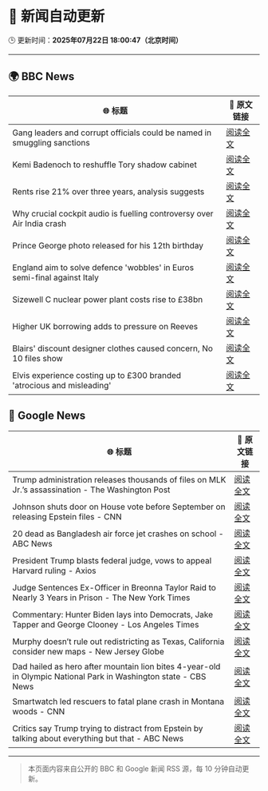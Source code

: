 # 🧠 新闻自动更新

🕒 更新时间：**2025年07月22日 18:00:47（北京时间）**

---

## 🌍 BBC News

| 🌐 标题 | 🔗 原文链接 |
|--------|-------------|
| Gang leaders and corrupt officials could be named in smuggling sanctions | [阅读全文](https://www.bbc.com/news/articles/ckg3lpwx41xo) |
| Kemi Badenoch to reshuffle Tory shadow cabinet | [阅读全文](https://www.bbc.com/news/articles/c24v0j73e75o) |
| Rents rise 21% over three years, analysis suggests | [阅读全文](https://www.bbc.com/news/articles/cwyxp280dxwo) |
| Why crucial cockpit audio is fuelling controversy over Air India crash | [阅读全文](https://www.bbc.com/news/articles/cn9yw0rljwvo) |
| Prince George photo released for his 12th birthday | [阅读全文](https://www.bbc.com/news/articles/cvg800p7dg9o) |
| England aim to solve defence 'wobbles' in Euros semi-final against Italy | [阅读全文](https://www.bbc.com/sport/football/articles/cn0zj5r79k7o) |
| Sizewell C nuclear power plant costs rise to £38bn | [阅读全文](https://www.bbc.com/news/articles/cev03wer0p2o) |
| Higher UK borrowing adds to pressure on Reeves | [阅读全文](https://www.bbc.com/news/articles/cwygq5plz04o) |
| Blairs' discount designer clothes caused concern, No 10 files show | [阅读全文](https://www.bbc.com/news/articles/c0ep09el7jwo) |
| Elvis experience costing up to £300 branded 'atrocious and misleading' | [阅读全文](https://www.bbc.com/news/articles/c20prvvgypyo) |

## 📰 Google News

| 🌐 标题 | 🔗 原文链接 |
|--------|-------------|
| Trump administration releases thousands of files on MLK Jr.’s assassination - The Washington Post | [阅读全文](https://news.google.com/rss/articles/CBMikgFBVV95cUxQQ3BESzBqQ0FUS3RLa21OTnVKVUdJM0V2TXFBMjExdUp0OGFWSHVJLW41cTVNR2x0M1V6TmlvcnN3d2F3dUc1WmVwMXBZbzZrZm84aXJOUVRHRWhSWGM0YmdhTVVjR1ZVR2pGZkhvQjVLQVZXdlRZZllNczA4TXFYaFFoZGh3ekt1cEk4cVNicjltdw?oc=5) |
| Johnson shuts door on House vote before September on releasing Epstein files - CNN | [阅读全文](https://news.google.com/rss/articles/CBMiiwFBVV95cUxNZzBYcldWTGVfVzA5azRUQ1pWV0JwMlRCbk1HV1k2a0NpdUJYVUpIaFJqZHJMZ1EtOWJfTXE4c281MTJKRUM2UEN1TEh1aGlZU0Z5M1l4aFZEMEFUYXppakxHRmpCOTJhMEc2YzUtbjZzbU9kZldFTm44MWo3MXRvQUZrUUxmT21tTm9J0gGQAUFVX3lxTE1nRUlPbzV6SEpYZXA5eXB4aUE2RUJkMjZsVW9ob2k0and1dzdnWkhJNlRna1ZQMFN2OERDLUxhTEZTYzhZRlRSRWpQa3ZKNXo3Z3pHM3RyMlM3Rm5mUl9BRXlqWFZwVUpEcGl6RlBFY0RyVUwxQTA2djRVWDBWdkc4bkQyLVo2Z2tsX0gtcDlneg?oc=5) |
| 20 dead as Bangladesh air force jet crashes on school - ABC News | [阅读全文](https://news.google.com/rss/articles/CBMiqgFBVV95cUxQMm9JMHI0c2xhUENTN2RrX3prZzEzMm0xbElyYkdGZFN6V2NXR1BXYjV5YVRfYXJrUVdvRUxXSm5zQ0JTTi1EZUNXeU1QQnd1RVlsckFET2pMakloT0d2dE1JazNZMlE2YzhldnA1NlduTVY0Yzl0eElPeU1KN2dmREpJM2RKMHI1d19NRWtnNG5jcEtlb3ZCeFB5YzItX2RUYm9ZYmsyTm42UdIBrwFBVV95cUxNZ3ZMQWw5V1doR2FmNDJObFFjSjMyWmN6S0NaY00tZHpCcTVBZ3JFeVd0LU5PaHlCSkR3T2dOS0pJZTBGbjVxcm56TmQ4cnlZcWFxSDRBWWdjbzk5WnI0SE5Qa1FMMW5jNG1waHJkTDROTGJVdEdvekhpSy1vdHF6VUNKdmh2Sm9VTFFqZk55ZEdZc3hZQzktamt1OTdaZDV5TFE4LVVSNkVLR1RXSjNV?oc=5) |
| President Trump blasts federal judge, vows to appeal Harvard ruling - Axios | [阅读全文](https://news.google.com/rss/articles/CBMikAFBVV95cUxPNUxsQzBGaUNOM09hNnFGaTBaeHRMQ2JoQkl1UlkxRGdtUUJDUHhBbFJlc21XcldrZ2psbDN4cjVjUEtOMk9PUGFzMjBGc3c3T2pqZDVEUGttYlFDZHVDbEs0VkYwV2F4YXktaUZQVXNZbkl2eTl5TDBxME0wa3ZQSHh1WWdYXzh3b2lRUWh4Nm4?oc=5) |
| Judge Sentences Ex-Officer in Breonna Taylor Raid to Nearly 3 Years in Prison - The New York Times | [阅读全文](https://news.google.com/rss/articles/CBMikgFBVV95cUxNQWFrRDZGSnVqOXZyQmZZQlZxeENxMjJmTExjTXlaYUZDbFc0WWhsajE5ZERsdXFVS0R4Mkl5UjJaN09iaWw5eFVURlpfaVpOOVliMWdNU25IWjdSNW11RTIwQzdjTEZoSG05VHd2bWxLa1piOHVuRzRrbThlN0hGZFJLaVZkQ1dRbUhXQkpFTDJqdw?oc=5) |
| Commentary: Hunter Biden lays into Democrats, Jake Tapper and George Clooney - Los Angeles Times | [阅读全文](https://news.google.com/rss/articles/CBMivgFBVV95cUxNVnNlSUtDczJ1amU2VGE3QlBKSUUyVTZIMDM3Y3ZPcnhjc0hMejlNMWl3NFk3Q0YxNWlnRlZqQkZaM1lTb3o2RVZUTVpWLWROWW1qM3hVRXNleUxKZGJJNkkxNUI4MEpiNEdfYmxfdHhYaUZvbjYxTl9FdHRRY0FiV2VqdU85VUYwR3VfakNlU1BQV1FETk5vN0hCR1ZuYWxZNElrNnA4ajZwMWplVERqRmx1MDR4R0ZLamJHclFR?oc=5) |
| Murphy doesn’t rule out redistricting as Texas, California consider new maps - New Jersey Globe | [阅读全文](https://news.google.com/rss/articles/CBMitgFBVV95cUxOWlpfWkNnTkJWVXV6dDFZOXZ1QmZrUmRxVWVVVGx3d3FwVjNCRkJHUTFqb2hjZXJHRFNSUzBvNGtydXExS09nVThFVmJzaDNuVkVuQzVTbWw5NUJGTzNfRk5mV05qRU16S0RxWnNIekVNNVFTUUxhU21HY2duMUdHSkdtMXJnWEE1NE5TZ1pLY2YwT0xFei00TDIxcWlvd2J4Rnk0c1dnNlVnR3d3VGNvNUtLVUFnUQ?oc=5) |
| Dad hailed as hero after mountain lion bites 4-year-old in Olympic National Park in Washington state - CBS News | [阅读全文](https://news.google.com/rss/articles/CBMioAFBVV95cUxOTF80QTdlOGJCQi1DaEZtalVuMkdpWExCLUFxNXExbEo4WDRNa2NMd3c3XzZyNkpjVzVVeTZ5MllQcFBhSms4bldRdUIwRXgydzQyRmliaDFTZlBGV2ZDb3dqbG01QWxxRXdtUnlPemJkRzFpTk9HWndUTWNaR2RIMGxSLWJ2NzlBM1Z6UWJpZ3FKblU2R3pIdnFhaGxMLTNp0gGmAUFVX3lxTE1NakJkcmlXSjVVWXd0dVRibDNJV1Z2SmFkaldxRW12X29Jbkl2blZEOWUtVER4SHBFa0RwT2g2WDN5SWQxSEFHM2xEQ3hsT2QyUkZkQmMwSlNoeXEwS3h5VkxKSm5XQ0tVZEpPY0I1TWFmTnFVMkREbnpGbHNVbWJqaDdRckRuWUd0QzJtRTYzY2daVjRyNzVDTzZYM0NmNkRXSjdxa1E?oc=5) |
| Smartwatch led rescuers to fatal plane crash in Montana woods - CNN | [阅读全文](https://news.google.com/rss/articles/CBMiiAFBVV95cUxQZ3dSOXlNZTFrV2RPdGwxcWQzNEtyN2o2OVJ2U1dDLVhXMFFXRHRveEMzUUFTZlhZOEJYc2VIVEliVkZ2NHY2UndKTUZzUEdqOHBUYXNOTV9SQlNkbVI0LUFLY1hqSmUwblRKUENtcE9FOVV4RVQ2NW5kYVBleWQycG8xOG05TUM50gGOAUFVX3lxTFBrUGw1UnhMMTZBR2dGU04zWVNMUlNYTVhuOC00S09rQjYtRk8ySzM0R0otdENWTWNfZ1pWemR2Uk5HeXN6U0dRZTZBSWtHMWZrQk5wLXR4WVpQSWtWaXV6SXlVZ2Z3aVZMLUlORWRQY01leXRuT1RrbXlfeG5yVGtyLXRFb3JwbGdfb3BsR3c?oc=5) |
| Critics say Trump trying to distract from Epstein by talking about everything but that - ABC News | [阅读全文](https://news.google.com/rss/articles/CBMinAFBVV95cUxNVXNmZnZ0S04yYnR5U0ZoN0J5dFNRY3kyMHhxM3dGZWlGLWtLYWRVMkQzcW42ckhsQXZhSVJhZFY3MEVST0tmbEhNZllMc0xlX1piWWdYV2p3YW9BdWNuNVd3WnJGYzZuTGZwMDBhMS1id0Q0dGR2UWdmdUlzSWpMd0lJaUd3NTZOVlFfbjVNNXE4MWhibmJWVEhubUnSAaIBQVVfeXFMTmN2S3gyR2NuTnloQ2JYaDNCX1k0Rmg1cFVDdi1MbFJhZkFwSWZOMVk1Q05JYXM4VFl2bEtzRXpUVVAxRGtzVkhtZDBUMmdpSWR3aFRfVldqM2NrLXhjOVhUX1QzTDF1Qm9HclhNX3B6YzNjandUUFlqM1NRVTE3VFBnaDhLTkxQdVNDQ21CUkdmLTdJV1JfajRjTDNka0k0dWpR?oc=5) |

---
> 本页面内容来自公开的 BBC 和 Google 新闻 RSS 源，每 10 分钟自动更新。
